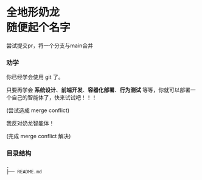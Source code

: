 # 全地形奶龙<br> 随便起个名字
尝试提交pr，将一个分支与main合并

### 劝学

你已经学会使用 git 了。

只要再学会
**系统设计**、**前端开发**、**容器化部署**、**行为测试**
等等，你就可以部署一个自己的智能体了，快来试试吧！！！

(尝试造成 merge conflict)

我反对奶龙智能体！

(完成 merge conflict 解决)

### 目录结构

```
.
├── README.md